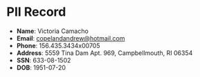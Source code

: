 # PII Record
- **Name**: Victoria Camacho
- **Email**: copelandandrew@hotmail.com
- **Phone**: 156.435.3434x00705
- **Address**: 5559 Tina Dam Apt. 969, Campbellmouth, RI 06354
- **SSN**: 633-08-1502
- **DOB**: 1951-07-20
